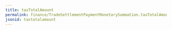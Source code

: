 ```yaml
---
title: taxTotalAmount
permalink: finance/TradeSettlementPaymentMonetarySummation.taxTotalAmount.html
jsonid: taxtotalamount
---
```

